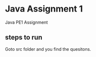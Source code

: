 # Java Assignment 1
Java PE1 Assignment
## steps to run
Goto src folder and you find the quesitons.
